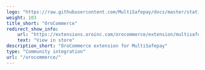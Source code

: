 ```yaml
---
logo: "https://raw.githubusercontent.com/MultiSafepay/docs/master/static/logo/Integrations/OroCommerce.svg"
weight: 103
title_short: "OroCommerce"
redirect_show_info:
    url: "https://extensions.oroinc.com/orocommerce/extension/multisafepay-bundle/#description"
    text: "View in store"
description_short: "OroCommerce extension for MultiSafepay"
type: "Community integration"
url: "/orocommerce/"
---
```

